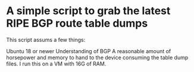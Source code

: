 # A simple script to grab the latest RIPE BGP route table dumps

This script assums a few things:

Ubuntu 18 or newer
Understanding of BGP
A reasonable amount of horsepower and memory to hand to the device consuming the table dump files. 
I run this on a VM with 16G of RAM. 

